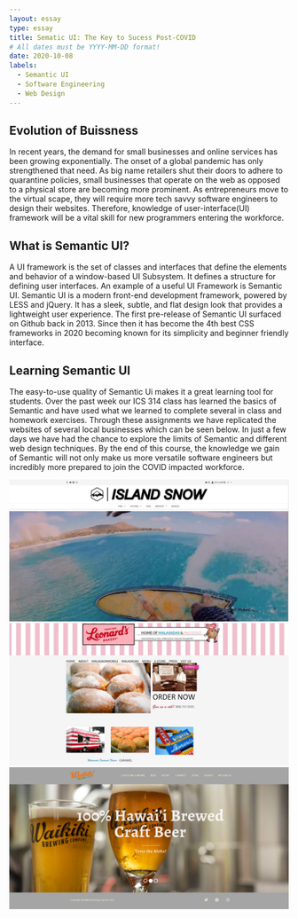 ```yaml
---
layout: essay
type: essay
title: Sematic UI: The Key to Sucess Post-COVID
# All dates must be YYYY-MM-DD format!
date: 2020-10-08
labels:
  - Semantic UI
  - Software Engineering
  - Web Design
---
```


## Evolution of Buissness 
In recent years, the demand for small businesses and online services has been growing exponentially. The onset of a global pandemic has only strengthened that need. As big name retailers shut their doors to adhere to quarantine policies, small businesses that operate on the web as opposed to a physical store are becoming more prominent. As entrepreneurs move to the virtual scape, they will require more tech savvy software engineers to design their websites. Therefore, knowledge of user-interface(UI) framework will be a vital skill for new programmers entering the workforce.

## What is Semantic UI?
A UI framework is the set of classes and interfaces that define the elements and behavior of a window-based UI Subsystem. It defines a structure for defining user interfaces. An example of a useful UI Framework is Semantic UI. Semantic UI is a modern front-end development framework, powered by LESS and jQuery. It has a sleek, subtle, and flat design look that provides a lightweight user experience. The first pre-release of Semantic UI surfaced on Github back in 2013. Since then it has become the 4th best CSS frameworks in 2020 becoming known for its simplicity and beginner friendly interface.

## Learning Semantic UI
The easy-to-use quality of Semantic Ui makes it a great learning tool for students. Over the past week our ICS 314 class has learned the basics of Semantic and have used what we learned to complete several in class and homework exercises. Through these assignments we have replicated the websites of several local businesses which can be seen below. In just a few days we have had the chance to explore the limits of Semantic and different web design techniques. By the end of this course, the knowledge we gain of Semantic will not only make us more versatile software engineers but incredibly more prepared to join the COVID impacted workforce.  

<img class="ui middle image" src="../images/is_webpage.JPG">
<img class="ui middle image" src="../images/leonards_webpage.JPG">
<img class="ui middle image" src="../images/brewing_webpage.JPG">
